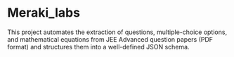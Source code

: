 # Meraki_labs
This project automates the extraction of questions, multiple-choice options, and mathematical equations from JEE Advanced question papers (PDF format) and structures them into a well-defined JSON schema.
